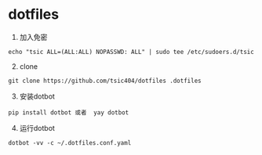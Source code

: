 # dotfiles

1. 加入免密
```
echo "tsic ALL=(ALL:ALL) NOPASSWD: ALL" | sudo tee /etc/sudoers.d/tsic
```
2. clone
```
git clone https://github.com/tsic404/dotfiles .dotfiles
```
3. 安装dotbot
```
pip install dotbot 或者  yay dotbot
```
4. 运行dotbot
```
dotbot -vv -c ~/.dotfiles.conf.yaml
```
